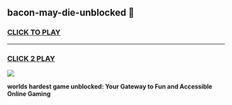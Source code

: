 
## bacon-may-die-unblocked 👋
<h3>
<a href="https://premium.freeplayer.one?title=bacon-may-die-unblocked&ref=14F">CLICK TO PLAY</a></h3>
<hr>

<h3>
<a href="https://premium.freeplayer.one?title=bacon-may-die-unblocked&ref=14F">CLICK 2 PLAY</a>
  
</h3>

<a href="https://premium.freeplayer.one?title=bacon-may-die-unblocked&ref=12F/"><img src="https://clearcache.store/games.png"></a>


**worlds hardest game unblocked: Your Gateway to Fun and Accessible Online Gaming**
